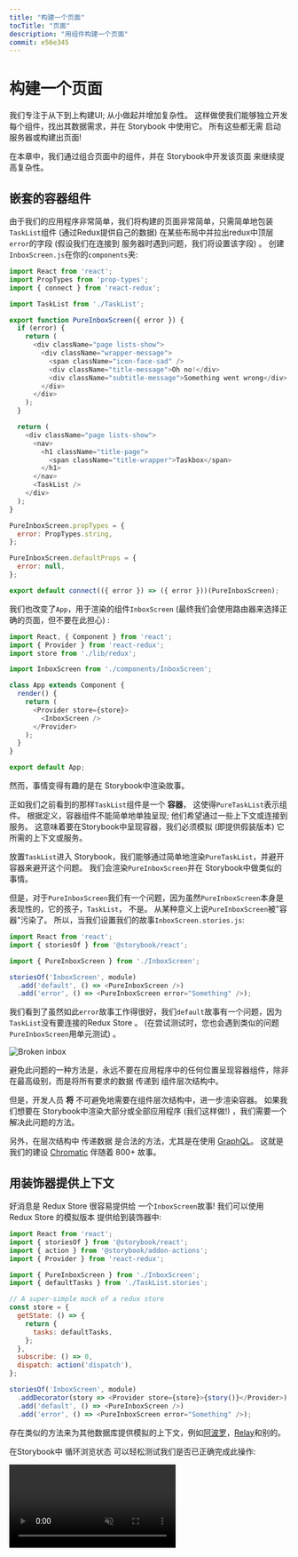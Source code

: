 ```yaml
---
title: "构建一个页面"
tocTitle: "页面"
description: "用组件构建一个页面"
commit: e56e345
---
```

# 构建一个页面

我们专注于从下到上构建UI; 从小做起并增加复杂性。 这样做使我们能够独立开发每个组件，找出其数据需求，并在 Storybook 中使用它。 所有这些都无需 启动服务器或构建出页面!

在本章中，我们通过组合页面中的组件，并在 Storybook中开发该页面 来继续提高复杂性。 

## 嵌套的容器组件

由于我们的应用程序非常简单，我们将构建的页面非常简单，只需简单地包装`TaskList`组件 (通过Redux提供自己的数据) 在某些布局中并拉出redux中顶层`error`的字段 (假设我们在连接到 服务器时遇到问题，我们将设置该字段) 。 创建`InboxScreen.js`在你的`components`夹: 

```javascript
import React from 'react';
import PropTypes from 'prop-types';
import { connect } from 'react-redux';

import TaskList from './TaskList';

export function PureInboxScreen({ error }) {
  if (error) {
    return (
      <div className="page lists-show">
        <div className="wrapper-message">
          <span className="icon-face-sad" />
          <div className="title-message">Oh no!</div>
          <div className="subtitle-message">Something went wrong</div>
        </div>
      </div>
    );
  }

  return (
    <div className="page lists-show">
      <nav>
        <h1 className="title-page">
          <span className="title-wrapper">Taskbox</span>
        </h1>
      </nav>
      <TaskList />
    </div>
  );
}

PureInboxScreen.propTypes = {
  error: PropTypes.string,
};

PureInboxScreen.defaultProps = {
  error: null,
};

export default connect(({ error }) => ({ error }))(PureInboxScreen);
```

我们也改变了`App`，用于渲染的组件`InboxScreen` (最终我们会使用路由器来选择正确的页面，但不要在此担心) : 

```javascript
import React, { Component } from 'react';
import { Provider } from 'react-redux';
import store from './lib/redux';

import InboxScreen from './components/InboxScreen';

class App extends Component {
  render() {
    return (
      <Provider store={store}>
        <InboxScreen />
      </Provider>
    );
  }
}

export default App;
```

然而，事情变得有趣的是在 Storybook中渲染故事。 

正如我们之前看到的那样`TaskList`组件是一个 **容器**， 这使得`PureTaskList`表示组件。 根据定义，容器组件不能简单地单独呈现; 他们希望通过一些上下文或连接到服务。 这意味着要在Storybook中呈现容器，我们必须模拟 (即提供假装版本) 它所需的上下文或服务。 

放置`TaskList`进入 Storybook，我们能够通过简单地渲染`PureTaskList`，并避开容器来避开这个问题。 我们会渲染`PureInboxScreen`并在 Storybook中做类似的事情。 

但是，对于`PureInboxScreen`我们有一个问题，因为虽然`PureInboxScreen`本身是表现性的，它的孩子，`TaskList`， 不是。 从某种意义上说`PureInboxScreen`被"容器"污染了。 所以，当我们设置我们的故事`InboxScreen.stories.js`: 

```javascript
import React from 'react';
import { storiesOf } from '@storybook/react';

import { PureInboxScreen } from './InboxScreen';

storiesOf('InboxScreen', module)
  .add('default', () => <PureInboxScreen />)
  .add('error', () => <PureInboxScreen error="Something" />);
```

我们看到了虽然如此`error`故事工作得很好，我们`default`故事有一个问题，因为`TaskList`没有要连接的Redux Store 。 (在尝试测试时，您也会遇到类似的问题`PureInboxScreen`用单元测试) 。 

![Broken inbox](/broken-inboxscreen.png)

避免此问题的一种方法是，永远不要在应用程序中的任何位置呈现容器组件，除非在最高级别，而是将所有要求的数据 传递到 组件层次结构中。 

但是，开发人员 **将** 不可避免地需要在组件层次结构中，进一步渲染容器。 如果我们想要在 Storybook中渲染大部分或全部应用程序 (我们这样做!) ，我们需要一个解决此问题的方法。 

<div class="aside">
另外，在层次结构中 传递数据 是合法的方法，尤其是在使用 <a href="http://graphql.org/">GraphQL</a>。 这就是我们的建设 <a href="https://chromaticqa.com">Chromatic</a> 伴随着 800+ 故事。
</div>

## 用装饰器提供上下文

好消息是 Redux Store  很容易提供给 一个`InboxScreen`故事! 我们可以使用 Redux Store 的模拟版本 提供给到装饰器中: 

```javascript
import React from 'react';
import { storiesOf } from '@storybook/react';
import { action } from '@storybook/addon-actions';
import { Provider } from 'react-redux';

import { PureInboxScreen } from './InboxScreen';
import { defaultTasks } from './TaskList.stories';

// A super-simple mock of a redux store
const store = {
  getState: () => {
    return {
      tasks: defaultTasks,
    };
  },
  subscribe: () => 0,
  dispatch: action('dispatch'),
};

storiesOf('InboxScreen', module)
  .addDecorator(story => <Provider store={store}>{story()}</Provider>)
  .add('default', () => <PureInboxScreen />)
  .add('error', () => <PureInboxScreen error="Something" />);
```

存在类似的方法来为其他数据库提供模拟的上下文，例如[阿波罗](https://www.npmjs.com/package/apollo-storybook-decorator)，[Relay](https://github.com/orta/react-storybooks-relay-container)和别的。

在Storybook中 循环浏览状态 可以轻松测试我们是否已正确完成此操作: 

<video autoPlay muted playsInline loop >

  <source
    src="/finished-inboxscreen-states.mp4"
    type="video/mp4"
  />
</video>

## 组件驱动开发

我们从底部开始`Task`，然后进展到`TaskList`，现在我们在这里使用全屏UI。 我们的`InboxScreen`容纳嵌套的容器组件，并包括随附的故事。 

<video autoPlay muted playsInline loop style="width:480px; height:auto; margin: 0 auto;">
  <source
    src="/component-driven-development-optimized.mp4"
    type="video/mp4"
  />
</video>

[**组件驱动开发**](https://blog.hichroma.com/component-driven-development-ce1109d56c8e)允许您在向上移动组件层次结构时，逐渐扩展复杂性。 其中的好处包括 更集中的开发过程 以及 所有可能的UI排列 的覆盖范围。 简而言之，CDD 可帮助您构建 更高质量和更复杂 的用户界面。 

我们还没有完成 - 在构建UI时，工作不会结束。 我们还需要确保它随着时间的推移保持持久。 
